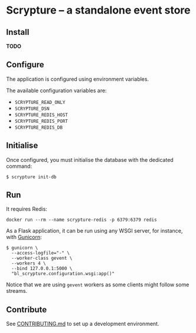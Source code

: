 # Scrypture – a standalone event store

## Install

**TODO**


## Configure

The application is configured using environment variables.

The available configuration variables are:

- `SCRYPTURE_READ_ONLY`
- `SCRYPTURE_DSN`
- `SCRYPTURE_REDIS_HOST`
- `SCRYPTURE_REDIS_PORT`
- `SCRYPTURE_REDIS_DB`


## Initialise

Once configured, you must initialise the database with the dedicated command:

```console
$ scrypture init-db
```


## Run

It requires Redis:

```console
docker run --rm --name scrypture-redis -p 6379:6379 redis
```

As a Flask application, it can be run using any WSGI server,
for instance, with [Gunicorn](https://gunicorn.org):

```console
$ gunicorn \
  --access-logfile="-" \
  --worker-class gevent \
  --workers 4 \
  --bind 127.0.0.1:5000 \
  "bl_scrypture.configuration.wsgi:app()"
```

Notice that we are using `gevent` workers as some clients might follow some streams.


## Contribute

See [CONTRIBUTING.md]() to set up a development environment.
